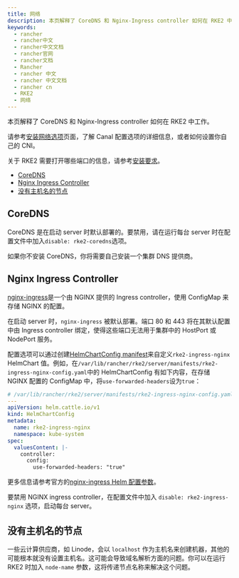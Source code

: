 ```yaml
---
title: 网络
description: 本页解释了 CoreDNS 和 Nginx-Ingress controller 如何在 RKE2 中工作。
keywords:
  - rancher
  - rancher中文
  - rancher中文文档
  - rancher官网
  - rancher文档
  - Rancher
  - rancher 中文
  - rancher 中文文档
  - rancher cn
  - RKE2
  - 网络
---
```


本页解释了 CoreDNS 和 Nginx-Ingress controller 如何在 RKE2 中工作。

请参考[安装网络选项](/docs/rke2/install/network_options/_index)页面，了解 Canal 配置选项的详细信息，或者如何设置你自己的 CNI。

关于 RKE2 需要打开哪些端口的信息，请参考[安装要求](/docs/rke2/install/requirements/_index)。

- [CoreDNS](#coredns)
- [Nginx Ingress Controller](#nginx-ingress-controller)
- [没有主机名的节点](#没有主机名的节点)

## CoreDNS

CoreDNS 是在启动 server 时默认部署的。要禁用，请在运行每台 server 时在配置文件中加入`disable: rke2-coredns`选项。

如果你不安装 CoreDNS，你将需要自己安装一个集群 DNS 提供商。

## Nginx Ingress Controller

[nginx-ingress](https://github.com/kubernetes/ingress-nginx)是一个由 NGINX 提供的 Ingress controller，使用 ConfigMap 来存储 NGINX 的配置。

在启动 server 时，`nginx-ingress` 被默认部署。端口 80 和 443 将在其默认配置中由 Ingress controller 绑定，使得这些端口无法用于集群中的 HostPort 或 NodePort 服务。

配置选项可以通过创建[HelmChartConfig manifest](/docs/rke2/helm/_index#使用-helmchartconfig-自定义打包的组件)来自定义`rke2-ingress-nginx` HelmChart 值。例如，在`/var/lib/rancher/rke2/server/manifests/rke2-ingress-nginx-config.yaml`中的 HelmChartConfig 有如下内容，在存储 NGINX 配置的 ConfigMap 中，将`use-forwarded-headers`设为`true`：

```yaml
# /var/lib/rancher/rke2/server/manifests/rke2-ingress-nginx-config.yaml
---
apiVersion: helm.cattle.io/v1
kind: HelmChartConfig
metadata:
  name: rke2-ingress-nginx
  namespace: kube-system
spec:
  valuesContent: |-
    controller:
      config:
        use-forwarded-headers: "true"
```

更多信息请参考官方的[nginx-ingress Helm 配置参数](https://github.com/kubernetes/ingress-nginx/tree/9c0a39636da11b7e262ddf0b4548c79ae9fa1667/charts/ingress-nginx#configuration)。

要禁用 NGINX ingress controller，在配置文件中加入 `disable: rke2-ingress-nginx` 选项，启动每台 server。

## 没有主机名的节点

一些云计算供应商，如 Linode，会以 `localhost` 作为主机名来创建机器，其他的可能根本就没有设置主机名。这可能会导致域名解析方面的问题。你可以在运行 RKE2 时加入 `node-name` 参数，这将传递节点名称来解决这个问题。
